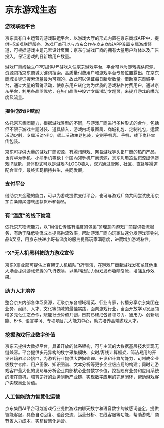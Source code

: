 # 京东游戏生态

### 游戏联运平台

京东具有自主运营的游戏联运平台，以游戏大厅的形式内置在京东商城APP中，提供H5游戏联运服务。游戏厂商可以与京东合作在京东商城APP设置专属游戏频道，可根据游戏主题元素设计页面；京东与游戏厂商的拥有大量用户群体以及广告投入，保证游戏的日新增用户数量。 

游戏厂商或独立CP可提供H5游戏入住京东游戏平台，平台可以为游戏提供资源。资源包括京东商城关键词搜索，高质量付费用户和游戏平台专属位置露出。在京东商城关键词搜索流量最为可观的。故此可以保证每日新增数量。借助京东商城平台，通过大量的营销活动，使京东用户转化为为优质的游戏粘性付费用户。通过京东平台，利用各品类优势，在热门品类中设计专属活动专题页，来提升游戏的曝光度及流量。

### 提供游戏IP赋能

依托京东集团能力，根据游戏类型的不同，与游戏厂商进行多种形式的合作，包括但不限于游戏主题时装、道具植入，游戏内场景图刷，商城礼包、定制礼包，运营活动定制，专属活动NPC，线上活动主题包装，定制手机壳、手机，线下物料宣传包装。

京东可提供大量的游戏厂商资源，有腾讯游戏、网易游戏等头部厂商的热门产品，也有华为手机、小米手机等数十个国内知手机厂商资源，京东利用这些资源提供游戏IP赋能，具体形式可以是游戏内LOGO植入，双方通过管网、社区、直播等渠道配合宣传，最终实现相持共生，共同发展。

###  支付平台

借助京东金融的能力，可以为游戏提供支付平台，也可与游戏厂商共同尝试使用京东白条购买游戏虚拟货币和物品。

### 有“温度”的线下物流

依托京东物流能力，以“用信任传递有温度的包裹”的理念向游戏厂商提供物流服务，有助于降低物流成本提高物流效率，帮助游戏厂商向玩家快速分发游戏实物礼品&奖品，用京东快递小哥有温度的服务提高玩家满意度，进而增加游戏粘性。

### “X”无人机黑科技助力游戏宣传

京东X事业部可提供上百架无人机编队飞行表演，在游戏厂商新游戏发布或其他重大场合提供游戏元素的飞行表演，以黑科技助力游戏发布吸睛引流，增强宣传效果。

### 助力人才培养

整合京东内部各体系资源，汇聚京东各领域精英、行业专家，传播分享京东集团在业务、组织、人才、文化等领域的最佳实践，面向游戏行业，全面开放学习发展领域多元化生态合作，赋能社会价值共创，目前已建成包含领导力、通用力、创新赋能、B-B、语言学习、专项项目六大能力中心，助力培养高端游戏人才。

### 挖掘游戏行业数字价值

京东云提供大数据平台，具备开放的体系架构，可与主流的大数据基层技术实现无缝兼容。平台提供多元异构的数字采集模块、实时/离线计算框架，简洁易用的开发环境和平台接口，为游戏行业提供大数据管理、开发和计算的能力，可制成企业级数字仓库、用户画像、知识图谱、文本分析等更多企业级应用的构建；同时让游戏客户最大化的发现与分析企业内部核心业务数字价值，挖掘现有业务和应用系统的潜在商机，培育完好的业务创新产业链，实现数字应用的完整闭环，帮助游戏客户实现商业价值。

### 人工智能助力智慧化运营

京东集团AI平台可为游戏行业提供游戏内聊天数字和语音数字的敏感词鉴定。提供智能客服，具备自动回复、语音交流、运营分析、在线客服等功能，帮助游戏厂商节省人力成本，实现智慧化运营。
